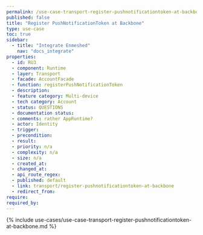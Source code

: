 ```yaml
---
permalink: /use-case-transport-register-pushnotificationtoken-at-backbone
published: false
title: "Register PushNotificationToken at Backbone"
type: use-case
toc: true
sidebar:
  - title: "Integrate Enmeshed"
    nav: "docs_integrate"
properties:
  - id: RU3
  - component: Runtime
  - layer: Transport
  - facade: AccountFacade
  - function: registerPushNotificationToken
  - description:
  - feature category: Multi-device
  - tech category: Account
  - status: QUESTIONS
  - documentation status:
  - comments: rather AppRuntime?
  - actor: Identity
  - trigger:
  - precondition:
  - result:
  - priority: n/a
  - complexity: n/a
  - size: n/a
  - created_at:
  - changed_at:
  - api_route_regex:
  - published: default
  - link: transport/register-pushnotificationtoken-at-backbone
  - redirect_from:
require:
required_by:
---
```


{% include use-cases/use-case-transport-register-pushnotificationtoken-at-backbone.md %}
